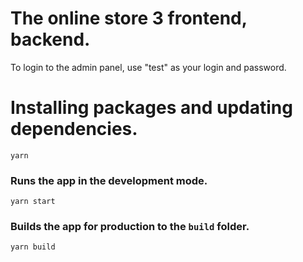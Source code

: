 # The online store 3 frontend, backend.
To login to the admin panel, use "test" as your login and password.  

# Installing packages and updating dependencies.  
`yarn`  

### Runs the app in the development mode.  
`yarn start`  

### Builds the app for production to the `build` folder.  
`yarn build`  

